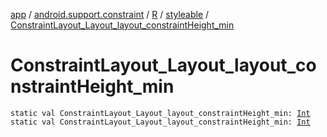 [app](../../../index.md) / [android.support.constraint](../../index.md) / [R](../index.md) / [styleable](index.md) / [ConstraintLayout_Layout_layout_constraintHeight_min](.)

# ConstraintLayout_Layout_layout_constraintHeight_min

`static val ConstraintLayout_Layout_layout_constraintHeight_min: `[`Int`](https://kotlinlang.org/api/latest/jvm/stdlib/kotlin/-int/index.html)
`static val ConstraintLayout_Layout_layout_constraintHeight_min: `[`Int`](https://kotlinlang.org/api/latest/jvm/stdlib/kotlin/-int/index.html)